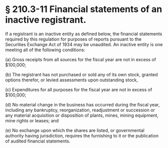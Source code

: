 # § 210.3-11   Financial statements of an inactive registrant.

If a registrant is an inactive entity as defined below, the financial statements required by this regulation for purposes of reports pursuant to the Securities Exchange Act of 1934 may be unaudited. An inactive entity is one meeting all of the following conditions:


(a) Gross receipts from all sources for the fiscal year are not in excess of $100,000;


(b) The registrant has not purchased or sold any of its own stock, granted options therefor, or levied assessments upon outstanding stock,


(c) Expenditures for all purposes for the fiscal year are not in excess of $100,000;


(d) No material change in the business has occurred during the fiscal year, including any bankruptcy, reorganization, readjustment or succession or any material acquisition or disposition of plants, mines, mining equipment, mine rights or leases; and


(e) No exchange upon which the shares are listed, or governmental authority having jurisdiction, requires the furnishing to it or the publication of audited financial statements.





